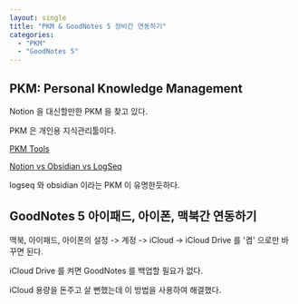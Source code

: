 ```yaml
---
layout: single
title: "PKM & GoodNotes 5 장비간 연동하기"
categories:
  - "PKM"
  - "GoodNotes 5"
---
```


## PKM: Personal Knowledge Management

Notion 을 대신할만한 PKM 을 찾고 있다.

PKM 은 개인용 지식관리툴이다.

[PKM Tools](https://www.reddit.com/r/PKMS/comments/nfef59/list_of_personal_knowledge_management_systems/)

[Notion vs Obsidian vs LogSeq](https://axtonliu.medium.com/notion-vs-roam-vs-obsidian-vs-logseq-vs-workflowy-which-one-is-better-for-book-note-ab042cdc52b5)

logseq 와 obsidian 이라는 PKM 이 유명한듯하다.

## GoodNotes 5 아이패드, 아이폰, 맥북간 연동하기

맥북, 아이패드, 아이폰의 설정 -> 계정 -> iCloud -> iCloud Drive 를 '켬' 으로만 바꾸면 된다.

iCloud Drive 를 켜면 GoodNotes 를 백업할 필요가 없다.

iCloud 용량을 돈주고 살 뻔했는데 이 방법을 사용하여 해결했다.
